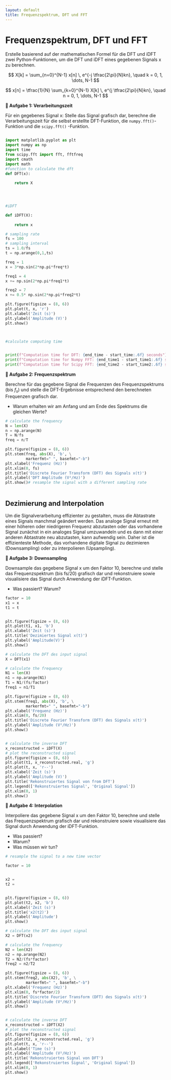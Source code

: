 ```yaml
---
layout: default
title: Frequenzspektrum, DFT und FFT
---
```


# Frequenzspektrum, DFT und FFT

Erstelle basierend auf der mathematischen Formel für die DFT und iDFT zwei Python-Funktionen, um die DFT und iDFT eines gegebenen Signals 
x zu berechnen.

$$
X[k] = \sum_{n=0}^{N-1} x[n] \, e^{-j \tfrac{2\pi}{N}kn}, \quad k = 0, 1, \dots, N-1 
$$

$$
x[n] = \tfrac{1}{N} \sum_{k=0}^{N-1} X[k] \, e^{j \tfrac{2\pi}{N}kn}, \quad n = 0, 1, \dots, N-1
$$


**📝  Aufgabe 1: Verarbeitungszeit**

Für ein gegebenes Signal x: Stelle das Signal grafisch dar, berechne die Verarbeitungszeit für die selbst erstellte DFT-Funktion, die `numpy.fft()`-Funktion und die `scipy.fft()` -Funktion.


```python

import matplotlib.pyplot as plt
import numpy as np
import time
from scipy.fft import fft, fftfreq
import cmath
import math
#function to calculate the dft
def DFT(x): 
   
    return X

    


#iDFT

def iDFT(X):
    
    return x

# sampling rate
fs = 100
# sampling interval
ts = 1.0/fs
t = np.arange(0,1,ts)

freq = 1
x = 3*np.sin(2*np.pi*freq*t)

freq1 = 4
x += np.sin(2*np.pi*freq1*t)

freq2 = 7   
x += 0.5* np.sin(2*np.pi*freq2*t)

plt.figure(figsize = (8, 6))
plt.plot(t, x, 'r')
plt.xlabel('Zeit (s)')
plt.ylabel('Amplitude (V)')
plt.show()



#calculate computing time


print(f"Computation time for DFT: {end_time - start_time:.6f} seconds")
print(f"Computation time for Numpy FFT: {end_time1 - start_time1:.6f} seconds")
print(f"Computation time for Scipy FFT: {end_time2 - start_time2:.6f} seconds")


```

**📝  Aufgabe 2: Frequenzspektrum**

Berechne für das gegebene Signal die Frequenzen des Frequenzspektrums (bis $f_s$) und stelle die DFT-Ergebnisse entsprechend den berechneten Frequenzen grafisch dar.
- Warum erhalten wir am Anfang und am Ende des Spektrums die gleichen Werte?


```python
# calculate the frequency
N = len(X)
n = np.arange(N)
T = N/fs
freq = n/T 

plt.figure(figsize = (8, 6))
plt.stem(freq, abs(X), 'b', \
         markerfmt=" ", basefmt="-b")
plt.xlabel('Frequenz (Hz)')
plt.xlim(0, fs)
plt.title('Discrete Fourier Transform (DFT) des Signals x(t)')
plt.ylabel('DFT Amplitude (V²/Hz)')
plt.show()# resample the signal with a different sampling rate
 
```

## Dezimierung and Interpolation

Um die Signalverarbeitung effizienter zu gestalten, muss die Abtastrate eines Signals manchmal geändert werden. Das analoge Signal erneut mit einer höheren oder niedrigeren Frequenz abzutasten oder das vorhandene Signal zunächst in ein analoges Signal umzuwandeln und es dann mit einer anderen Abtastrate neu abzutasten, kann aufwendig sein. Daher ist die effizienteste Methode, das vorhandene digitale Signal zu dezimieren (Downsampling) oder zu interpolieren (Upsampling).

**📝  Aufgabe 3: Downsampling**

Downsample das gegebene Signal x um den Faktor 10, berechne und stelle das Frequenzspektrum (bis fs/20) grafisch dar und rekonstruiere sowie visualisiere das Signal durch Anwendung der iDFT-Funktion.
- Was passiert? Warum?


```python
factor = 10
x1 = x
t1 = t


plt.figure(figsize = (8, 6))
plt.plot(t1, x1, 'b')
plt.xlabel('Zeit (s)')
plt.title('Dezimiertes Signal x(t)')
plt.ylabel('Amplitude(V)')
plt.show()

# calculate the DFT des input signal
X = DFT(x1)

# calculate the frequency
N1 = len(X)
n1 = np.arange(N1)
T1 = N1/(fs/factor)
freq1 = n1/T1 

plt.figure(figsize = (8, 6))
plt.stem(freq1, abs(X), 'b', \
         markerfmt=" ", basefmt="-b")
plt.xlabel('Frequenz (Hz)')
plt.xlim(0, fs/20)
plt.title('Discrete Fourier Transform (DFT) des Signals x(t)')
plt.ylabel('Amplitude (V²/Hz)')
plt.show()


# calculate the inverse DFT
x_reconstructed = iDFT(X)
# plot the reconstructed signal
plt.figure(figsize = (8, 6))
plt.plot(t1, x_reconstructed.real, 'g')
plt.plot(t, x, 'r--')
plt.xlabel('Zeit (s)')
plt.ylabel('Amplitude (V)')
plt.title('Rekonstruiertes Signal von from DFT')
plt.legend(['Rekonstruiertes Signal', 'Original Signal'])
plt.xlim(0, 1)
plt.show()

```

**📝  Aufgabe 4: Interpolation**

Interpoliere das gegebene Signal x um den Faktor 10, berechne und stelle das Frequenzspektrum grafisch dar und rekonstruiere sowie visualisiere das Signal durch Anwendung der iDFT-Funktion.
- Was passiert? 
- Warum?
- Was müssen wir tun?


```python
# resample the signal to a new time vector

factor = 10


x2 = 
t2 = 


plt.figure(figsize = (8, 6))
plt.plot(t2, x2, 'b')
plt.xlabel('Zeit (s)')
plt.title('x2(t2)')
plt.ylabel('Amplitude')
plt.show()

# calculate the DFT des input signal
X2 = DFT(x2)

# calculate the frequency
N2 = len(X2)
n2 = np.arange(N2)
T2 = N2/(fs*factor)
freq2 = n2/T2 

plt.figure(figsize = (8, 6))
plt.stem(freq2, abs(X2), 'b', \
         markerfmt=" ", basefmt="-b")
plt.xlabel('Frequenz (Hz)')
plt.xlim(0, fs*factor/2)
plt.title('Discrete Fourier Transform (DFT) des Signals x(t)')
plt.ylabel('Amplitude (V²/Hz)')
plt.show()


# calculate the inverse DFT
x_reconstructed = iDFT(X2)
# plot the reconstructed signal
plt.figure(figsize = (8, 6))
plt.plot(t2, x_reconstructed.real, 'g')
plt.plot(t, x, 'r--')
plt.xlabel('Time (s)')
plt.ylabel('Amplitude (V²/Hz)')
plt.title('Rekonstruiertes Signal von DFT')
plt.legend(['Rekonstruiertes Signal', 'Original Signal'])
plt.xlim(0, 1)
plt.show()
```
